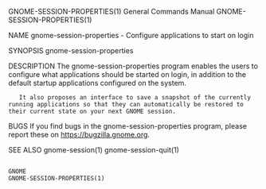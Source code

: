 GNOME-SESSION-PROPERTIES(1)                                                                                                                     General Commands Manual                                                                                                                     GNOME-SESSION-PROPERTIES(1)

NAME
       gnome-session-properties - Configure applications to start on login

SYNOPSIS
       gnome-session-properties

DESCRIPTION
       The gnome-session-properties program enables the users to configure what applications should be started on login, in addition to the default startup applications configured on the system.

       It also proposes an interface to save a snapshot of the currently running applications so that they can automatically be restored to their current state on your next GNOME session.

BUGS
       If you find bugs in the gnome-session-properties program, please report these on https://bugzilla.gnome.org.

SEE ALSO
       gnome-session(1) gnome-session-quit(1)

                                                                                                                                                         GNOME                                                                                                                              GNOME-SESSION-PROPERTIES(1)
